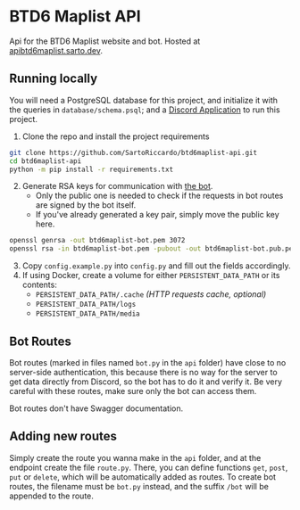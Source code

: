 # BTD6 Maplist API

Api for the BTD6 Maplist website and bot. Hosted at [apibtd6maplist.sarto.dev](https://apibtd6maplist.sarto.dev).

## Running locally

You will need a PostgreSQL database for this project, and initialize it with the queries in `database/schema.psql`; and a [Discord Application](https://discord.com/developers/applications) to run this project.

1. Clone the repo and install the project requirements
```bash
git clone https://github.com/SartoRiccardo/btd6maplist-api.git
cd btd6maplist-api
python -m pip install -r requirements.txt
```
2. Generate RSA keys for communication with [the bot](https://github.com/SartoRiccardo/btd6maplist-bot).
   - Only the public one is needed to check if the requests in bot routes are signed by the bot itself.
   - If you've already generated a key pair, simply move the public key here.
```bash
openssl genrsa -out btd6maplist-bot.pem 3072
openssl rsa -in btd6maplist-bot.pem -pubout -out btd6maplist-bot.pub.pem
```
3. Copy `config.example.py` into `config.py` and fill out the fields accordingly.
4. If using Docker, create a volume for either `PERSISTENT_DATA_PATH` or its contents:
   - `PERSISTENT_DATA_PATH/.cache` *(HTTP requests cache, optional)*
   - `PERSISTENT_DATA_PATH/logs`
   - `PERSISTENT_DATA_PATH/media`

## Bot Routes

Bot routes (marked in files named `bot.py` in the `api` folder) have close to no server-side authentication, this because there is no way for the server to get data directly from Discord, so the bot has to do it and verify it. Be very careful with these routes, make sure only the bot can access them.

Bot routes don't have Swagger documentation.

## Adding new routes

Simply create the route you wanna make in the `api` folder, and at the endpoint create the file `route.py`. There, you can define functions `get`, `post`, `put` or `delete`, which will be automatically added as routes. To create bot routes, the filename must be `bot.py` instead, and the suffix `/bot` will be appended to the route.
